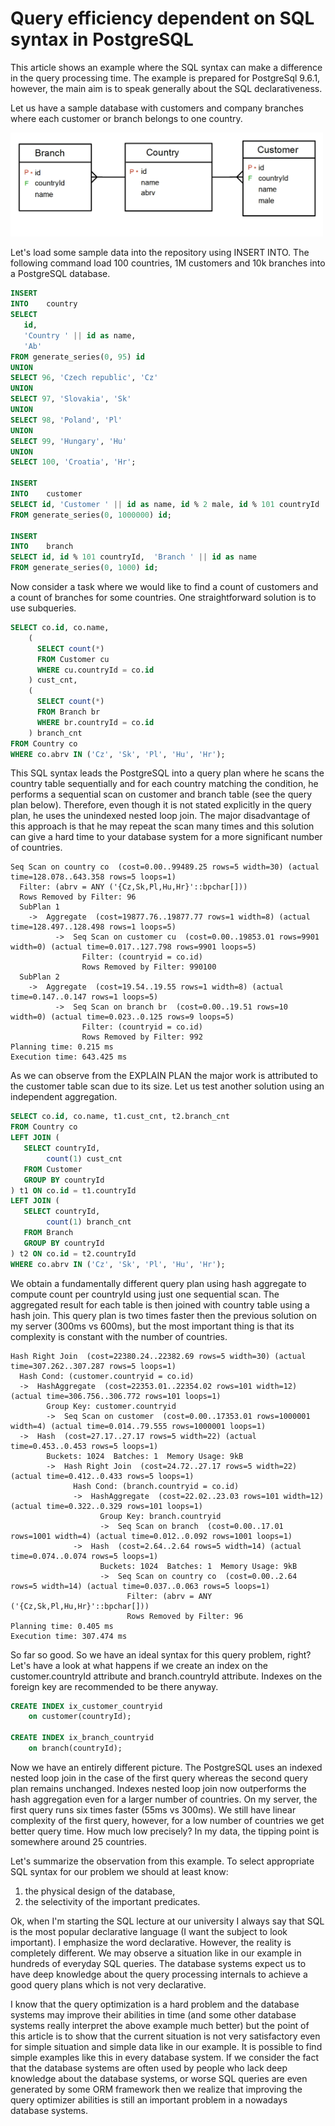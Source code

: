 # Query efficiency dependent on SQL syntax in PostgreSQL

This article shows an example where the SQL syntax can make a difference in the query processing time. The example is prepared for PostgreSql 9.6.1, however, the main aim is to speak generally about the SQL declarativeness.

Let us have a sample database with customers and company branches where each customer or branch belongs to one country. 

<img src="model.jpg" alt="database model" width="500"/>

Let's load some sample data into the repository using INSERT INTO. The following command load 100 countries, 1M customers and 10k branches into a PostgreSQL database.

```sql
INSERT
INTO    country
SELECT
   id,
   'Country ' || id as name,
   'Ab'
FROM generate_series(0, 95) id
UNION
SELECT 96, 'Czech republic', 'Cz'
UNION
SELECT 97, 'Slovakia', 'Sk'
UNION
SELECT 98, 'Poland', 'Pl'
UNION
SELECT 99, 'Hungary', 'Hu'
UNION
SELECT 100, 'Croatia', 'Hr';

INSERT
INTO    customer
SELECT id, 'Customer ' || id as name, id % 2 male, id % 101 countryId
FROM generate_series(0, 1000000) id;

INSERT
INTO    branch
SELECT id, id % 101 countryId,  'Branch ' || id as name
FROM generate_series(0, 1000) id;
```
Now consider a task where we would like to find a count of customers and a count of branches for some countries. One straightforward solution is to use subqueries.

```sql
SELECT co.id, co.name,
    (
      SELECT count(*)
      FROM Customer cu
      WHERE cu.countryId = co.id
    ) cust_cnt,
    (
      SELECT count(*)
      FROM Branch br
      WHERE br.countryId = co.id
    ) branch_cnt
FROM Country co
WHERE co.abrv IN ('Cz', 'Sk', 'Pl', 'Hu', 'Hr');
```

This SQL syntax leads the PostgreSQL into a query plan where he scans the country table sequentially and for each country matching the condition, he performs a sequential scan on customer and branch table (see the query plan below). Therefore, even though it is not stated explicitly in the query plan, he uses the unindexed nested loop join. The major disadvantage of this approach is that he may repeat the scan many times and this solution can give a hard time to your database system for a more significant number of countries.  

```
Seq Scan on country co  (cost=0.00..99489.25 rows=5 width=30) (actual time=128.078..643.358 rows=5 loops=1)
  Filter: (abrv = ANY ('{Cz,Sk,Pl,Hu,Hr}'::bpchar[]))
  Rows Removed by Filter: 96
  SubPlan 1
    ->  Aggregate  (cost=19877.76..19877.77 rows=1 width=8) (actual time=128.497..128.498 rows=1 loops=5)
          ->  Seq Scan on customer cu  (cost=0.00..19853.01 rows=9901 width=0) (actual time=0.017..127.798 rows=9901 loops=5)
                Filter: (countryid = co.id)
                Rows Removed by Filter: 990100
  SubPlan 2
    ->  Aggregate  (cost=19.54..19.55 rows=1 width=8) (actual time=0.147..0.147 rows=1 loops=5)
          ->  Seq Scan on branch br  (cost=0.00..19.51 rows=10 width=0) (actual time=0.023..0.125 rows=9 loops=5)
                Filter: (countryid = co.id)
                Rows Removed by Filter: 992
Planning time: 0.215 ms
Execution time: 643.425 ms
```

As we can observe from the EXPLAIN PLAN the major work is attributed to the customer table scan due to its size. Let us test another solution using an independent aggregation.

```sql
SELECT co.id, co.name, t1.cust_cnt, t2.branch_cnt
FROM Country co
LEFT JOIN (
   SELECT countryId,
        count(1) cust_cnt
   FROM Customer
   GROUP BY countryId
) t1 ON co.id = t1.countryId
LEFT JOIN (
   SELECT countryId,
        count(1) branch_cnt
   FROM Branch
   GROUP BY countryId
) t2 ON co.id = t2.countryId
WHERE co.abrv IN ('Cz', 'Sk', 'Pl', 'Hu', 'Hr');
```

We obtain a fundamentally different query plan using hash aggregate to compute count per countryId using just one sequential scan. The aggregated result for each table is then joined with country table using a hash join. This query plan is two times faster then the previous solution on my server (300ms vs 600ms), but the most important thing is that its complexity is constant with the number of countries.

```
Hash Right Join  (cost=22380.24..22382.69 rows=5 width=30) (actual time=307.262..307.287 rows=5 loops=1)
  Hash Cond: (customer.countryid = co.id)
  ->  HashAggregate  (cost=22353.01..22354.02 rows=101 width=12) (actual time=306.756..306.772 rows=101 loops=1)
        Group Key: customer.countryid
        ->  Seq Scan on customer  (cost=0.00..17353.01 rows=1000001 width=4) (actual time=0.014..79.555 rows=1000001 loops=1)
  ->  Hash  (cost=27.17..27.17 rows=5 width=22) (actual time=0.453..0.453 rows=5 loops=1)
        Buckets: 1024  Batches: 1  Memory Usage: 9kB
        ->  Hash Right Join  (cost=24.72..27.17 rows=5 width=22) (actual time=0.412..0.433 rows=5 loops=1)
              Hash Cond: (branch.countryid = co.id)
              ->  HashAggregate  (cost=22.02..23.03 rows=101 width=12) (actual time=0.322..0.329 rows=101 loops=1)
                    Group Key: branch.countryid
                    ->  Seq Scan on branch  (cost=0.00..17.01 rows=1001 width=4) (actual time=0.012..0.092 rows=1001 loops=1)
              ->  Hash  (cost=2.64..2.64 rows=5 width=14) (actual time=0.074..0.074 rows=5 loops=1)
                    Buckets: 1024  Batches: 1  Memory Usage: 9kB
                    ->  Seq Scan on country co  (cost=0.00..2.64 rows=5 width=14) (actual time=0.037..0.063 rows=5 loops=1)
                          Filter: (abrv = ANY ('{Cz,Sk,Pl,Hu,Hr}'::bpchar[]))
                          Rows Removed by Filter: 96
Planning time: 0.405 ms
Execution time: 307.474 ms
```

So far so good. So we have an ideal syntax for this query problem, right? Let's have a look at what happens if we create an index on the customer.countryId attribute and branch.countryId attribute. Indexes on the foreign key are recommended to be there anyway.

```sql
CREATE INDEX ix_customer_countryid
    on customer(countryId);

CREATE INDEX ix_branch_countryid
    on branch(countryId);
```

Now we have an entirely different picture. The PostgreSQL uses an indexed nested loop join in the case of the first query whereas the second query plan remains unchanged. Indexes nested loop join now outperforms the hash aggregation even for a larger number of countries. On my server, the first query runs six times faster (55ms vs 300ms). We still have linear complexity of the first query, however, for a low number of countries we get better query time. How much low precisely? In my data, the tipping point is somewhere around 25 countries.

Let's summarize the observation from this example. To select appropriate SQL syntax for our problem we should at least know:

1. the physical design of the database,
2. the selectivity of the important predicates.

Ok, when I'm starting the SQL lecture at our university I always say that SQL is the most popular declarative language (I want the subject to look important). I emphasize the word declarative. However, the reality is completely different. We may observe a situation like in our example in hundreds of everyday SQL queries. The database systems expect us to have deep knowledge about the query processing internals to achieve a good query plans which is not very declarative.

I know that the query optimization is a hard problem and the database systems may improve their abilities in time (and some other database systems really interpret the above example much better) but the point of this article is to show that the current situation is not very satisfactory even for simple situation and simple data like in our example. It is possible to find simple examples like this in every database system. If we consider the fact that the database systems are often used by people who lack deep knowledge about the database systems, or worse SQL queries are even generated by some ORM framework then we realize that improving the query optimizer abilities is still an important problem in a nowadays database systems.

